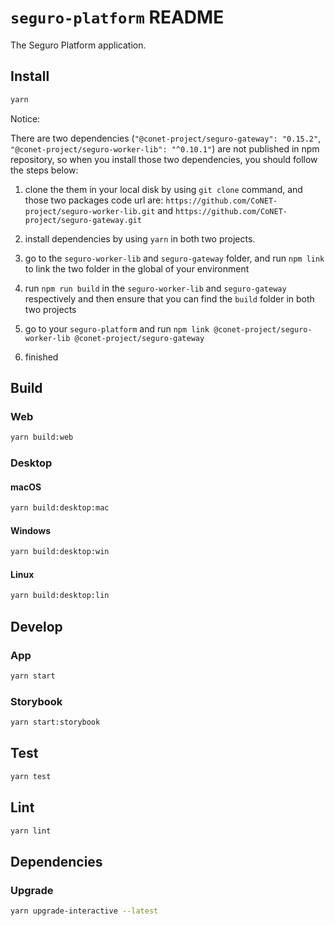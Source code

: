 # `seguro-platform` README

The Seguro Platform application.

## Install

```bash
yarn
```

Notice:

There are two dependencies (`"@conet-project/seguro-gateway": "0.15.2"`,
`"@conet-project/seguro-worker-lib": "^0.10.1"`) are not published in npm repository, so when you install those two
dependencies, you should follow the steps below:

1. clone the them in your local disk by using `git clone` command, and those two packages code url
   are: `https://github.com/CoNET-project/seguro-worker-lib.git`
   and `https://github.com/CoNET-project/seguro-gateway.git`

2. install dependencies by using `yarn` in both two projects.

3. go to the `seguro-worker-lib` and `seguro-gateway` folder, and run `npm link` to link the two folder in the global of
   your environment

4. run `npm run build` in the `seguro-worker-lib` and `seguro-gateway` respectively and then ensure that you can find
   the `build` folder in both two projects

5. go to your `seguro-platform` and run `npm link @conet-project/seguro-worker-lib @conet-project/seguro-gateway`

6. finished

## Build

### Web

```bash
yarn build:web
```

### Desktop

#### macOS

```bash
yarn build:desktop:mac
```

#### Windows

```bash
yarn build:desktop:win
```

#### Linux

```bash
yarn build:desktop:lin
```

## Develop

### App

```bash
yarn start
```

### Storybook

```bash
yarn start:storybook
```

## Test

```bash
yarn test
```

## Lint

```bash
yarn lint
```

## Dependencies

### Upgrade

```bash
yarn upgrade-interactive --latest
```
